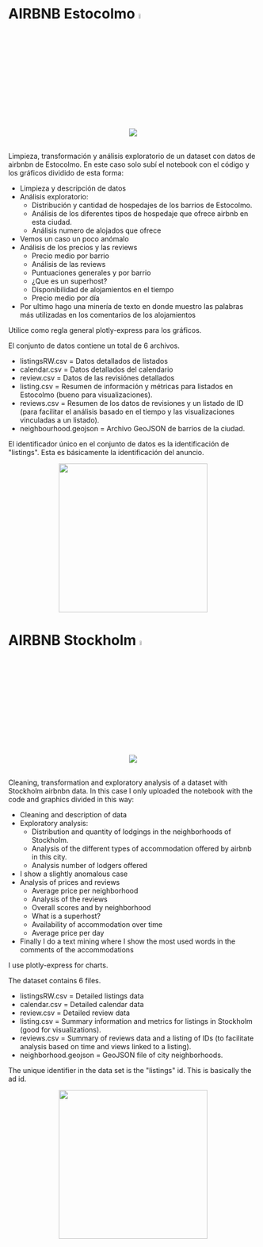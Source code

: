 # AIRBNB Estocolmo <img src="https://www.dscasturias.com/WebRoot/StoreES3/Shops/ec8259/5B22/3B17/5576/7419/600F/52DF/D016/E45D/images.jpg" style="width: 5%; height: auto;" />
<br>
<center><img src="http://t1.gstatic.com/licensed-image?q=tbn:ANd9GcTuLVGfMg8-jJj04stBtD2EdQCeQgJdNpCZGVw2QnHCjAJq-KZe9jl0EXwU5DZTzreH"></center>
<br>


Limpieza, transformación y análisis exploratorio de un dataset con datos de airbnbn de Estocolmo.
En este caso solo subí el notebook con el código y los gráficos dividido de esta forma:
- Limpieza y descripción de datos
- Análisis exploratorio:
  + Distribución y cantidad de hospedajes de los barrios de Estocolmo.
  + Análisis de los diferentes tipos de hospedaje que ofrece airbnb en esta ciudad.
  + Análisis numero de alojados que ofrece
- Vemos un caso un poco anómalo
- Análisis de los precios y las reviews
  + Precio medio por barrio
  + Análisis de las reviews
  + Puntuaciones generales y por barrio
  + ¿Que es un superhost?
  + Disponibilidad de alojamientos en el tiempo
  + Precio medio por día
- Por ultimo hago una minería de texto en donde muestro las palabras más utilizadas en los comentarios de los alojamientos
  
Utilice como regla general plotly-express para los gráficos.


El conjunto de datos contiene un total de 6 archivos.

- listingsRW.csv = Datos detallados de listados
- calendar.csv = Datos detallados del calendario
- review.csv = Datos de las revisiónes detallados
- listing.csv = Resumen de información y métricas para listados en Estocolmo (bueno para visualizaciones).
- reviews.csv = Resumen de los datos de revisiones y un listado de ID (para facilitar el análisis basado en el tiempo y las visualizaciones vinculadas a un listado).
- neighbourhood.geojson = Archivo GeoJSON de barrios de la ciudad.

El identificador único en el conjunto de datos es la identificación de "listings". Esta es básicamente la identificación del anuncio.

<div id="header" align="center">
  <img src="https://media.giphy.com/media/MkxUqzY4yRQrXMjp7M/giphy.gif" width="300"/>
</div>


# AIRBNB Stockholm <img src="https://www.comprarbanderas.es/images/banderas/400/14-reino-unido_400px.jpg" style="width: 5%; height: auto;" />

<br>
<center><img src="http://t1.gstatic.com/licensed-image?q=tbn:ANd9GcTuLVGfMg8-jJj04stBtD2EdQCeQgJdNpCZGVw2QnHCjAJq-KZe9jl0EXwU5DZTzreH"></center>
<br>

Cleaning, transformation and exploratory analysis of a dataset with Stockholm airbnbn data.
In this case I only uploaded the notebook with the code and graphics divided in this way:
- Cleaning and description of data
- Exploratory analysis:
  + Distribution and quantity of lodgings in the neighborhoods of Stockholm.
  + Analysis of the different types of accommodation offered by airbnb in this city.
  + Analysis number of lodgers offered
- I show a slightly anomalous case
- Analysis of prices and reviews
  + Average price per neighborhood
  + Analysis of the reviews
  + Overall scores and by neighborhood
  + What is a superhost?
  + Availability of accommodation over time
  + Average price per day
- Finally I do a text mining where I show the most used words in the comments of the accommodations

I use plotly-express for charts.

The dataset contains 6 files.

- listingsRW.csv = Detailed listings data
- calendar.csv = Detailed calendar data
- review.csv = Detailed review data
- listing.csv = Summary information and metrics for listings in Stockholm (good for visualizations).
- reviews.csv = Summary of reviews data and a listing of IDs (to facilitate analysis based on time and views linked to a listing).
- neighborhood.geojson = GeoJSON file of city neighborhoods.

The unique identifier in the data set is the "listings" id. This is basically the ad id.

<div id="header" align="center">
  <img src="https://media.giphy.com/media/MkxUqzY4yRQrXMjp7M/giphy.gif" width="300"/>
</div>
